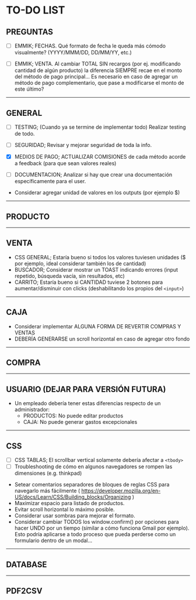 # TO-DO LIST

##  PREGUNTAS

- [ ] EMMIK; FECHAS. Qué formato de fecha le queda más cómodo visualmente? (YYYY/MMM/DD, DD/MM/YY, etc.)

- [ ] EMMIK; VENTA. Al cambiar TOTAL SIN recargos (por ej. modificando cantidad de algún producto) la diferencia SIEMPRE recae en el monto del método de pago principal... Es necesario en caso de agregar un método de pago complementario, que pase a modificarse el monto de este último?

---

##  GENERAL


- [ ] TESTING; (Cuando ya se termine de implementar todo) Realizar testing de todo.

- [ ] SEGURIDAD; Revisar y mejorar seguridad de toda la info.

- [x] MEDIOS DE PAGO; ACTUALIZAR COMISIONES de cada método acorde a feedback (para que sean valores reales)

- [ ] DOCUMENTACION; Analizar si hay que crear una documentación específicamente para el user.

* Considerar agregar unidad de valores en los outputs (por ejemplo $)

---

##  PRODUCTO

---

##  VENTA

* CSS GENERAL; Estaría bueno si todos los valores tuviesen unidades ($ por ejemplo, ideal considerar también los de cantidad)
* BUSCADOR; Considerar mostrar un TOAST indicando errores (input repetido, búsqueda vacía, sin resultados, etc)
* CARRITO; Estaría bueno si CANTIDAD tuviese 2 botones para aumentar/disminuir con clicks (deshabilitando los propios del `<input>`)

---

##  CAJA

* Considerar implementar ALGUNA FORMA DE REVERTIR COMPRAS Y VENTAS
* DEBERÍA GENERARSE un scroll horizontal en caso de agregar otro fondo

---

##  COMPRA

---
    
##  USUARIO (DEJAR PARA VERSIÓN FUTURA)

*   Un empleado debería tener estas diferencias respecto de un administrador:
    -   PRODUCTOS: No puede editar productos
    -   CAJA: No puede generar gastos excepcionales

---

##  CSS

- [ ] CSS TABLAS; El scrollbar vertical solamente debería afectar a `<tbody>`
- [ ] Troubleshooting de cómo en algunos navegadores se rompen las dimensiones (e.g. thinkpad)

* Setear comentarios separadores de bloques de reglas CSS para navegarlo más fácilmente ( https://developer.mozilla.org/en-US/docs/Learn/CSS/Building_blocks/Organizing )
* Maximizar espacio para listado de productos.
* Evitar scroll horizontal lo máximo posible.
* Considerar usar sombras para mejorar el formato.
* Considerar cambiar TODOS los window.confirm() por opciones para hacer UNDO por un tiempo (similar a cómo funciona Gmail por ejemplo). Esto podría aplicarse a todo proceso que pueda perderse como un formulario dentro de un modal...

---

## DATABASE

---

## PDF2CSV
